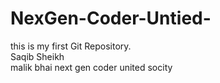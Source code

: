 # NexGen-Coder-Untied-
this is my first Git Repository.
<br>
Saqib Sheikh 
<br>
malik bhai next gen coder united socity 
